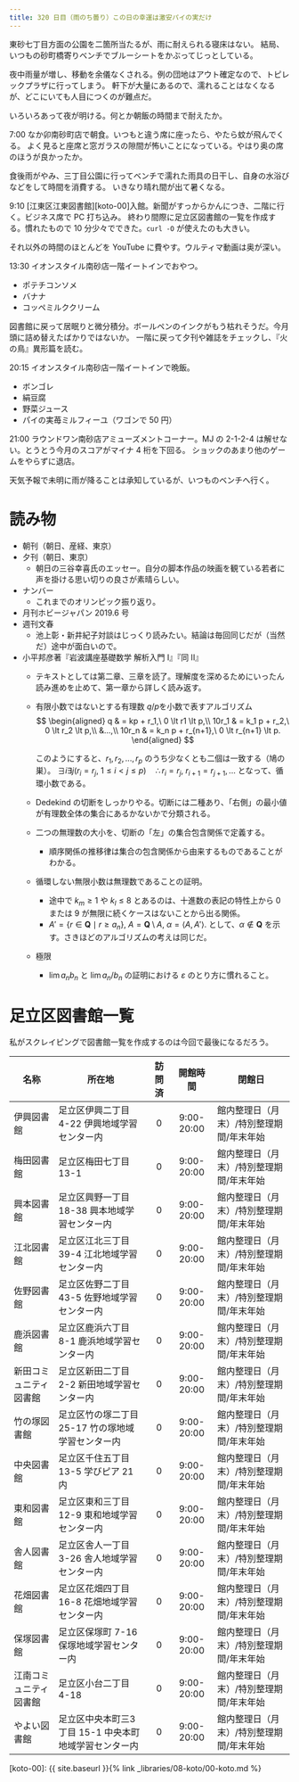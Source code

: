 ```yaml
---
title: 320 日目（雨のち曇り）この日の幸運は激安パイの実だけ
---
```


東砂七丁目方面の公園を二箇所当たるが、雨に耐えられる寝床はない。
結局、いつもの砂町橋寄りベンチでブルーシートをかぶってじっとしている。

夜中雨量が増し、移動を余儀なくされる。例の団地はアウト確定なので、トピレックプラザに行ってしまう。
軒下が大量にあるので、濡れることはなくなるが、どこにいても人目につくのが難点だ。

いろいろあって夜が明ける。何とか朝飯の時間まで耐えたか。

7:00 なか卯南砂町店で朝食。いつもと違う席に座ったら、やたら蚊が飛んでくる。
よく見ると座席と窓ガラスの隙間が怖いことになっている。やはり奥の席のほうが良かったか。

食後雨がやみ、三丁目公園に行ってベンチで濡れた雨具の日干し、自身の水浴びなどをして時間を消費する。
いきなり晴れ間が出て暑くなる。

9:10 [江東区江東図書館][koto-00]入館。新聞がすっからかんにつき、二階に行く。ビジネス席で PC 打ち込み。
終わり間際に足立区図書館の一覧を作成する。慣れたもので 10 分少々でできた。`curl -O` が使えたのも大きい。

それ以外の時間のほとんどを YouTube に費やす。ウルティマ動画は奥が深い。

13:30 イオンスタイル南砂店一階イートインでおやつ。
* ポテチコンソメ
* バナナ
* コッペミルククリーム

図書館に戻って居眠りと微分積分。ボールペンのインクがもう枯れそうだ。今月頭に詰め替えたばかりではないか。
一階に戻って夕刊や雑誌をチェックし、『火の鳥』異形篇を読む。

20:15 イオンスタイル南砂店一階イートインで晩飯。
* ボンゴレ
* 絹豆腐
* 野菜ジュース
* パイの実苺ミルフィーユ（ワゴンで 50 円）

21:00 ラウンドワン南砂店アミューズメントコーナー。MJ の 2-1-2-4 は解せない。とうとう今月のスコアがマイナ 4 桁を下回る。
ショックのあまり他のゲームをやらずに退店。

天気予報で未明に雨が降ることは承知しているが、いつものベンチへ行く。

# 読み物

* 朝刊（朝日、産経、東京）
* 夕刊（朝日、東京）
  * 朝日の三谷幸喜氏のエッセー。自分の脚本作品の映画を観ている若者に声を掛ける思い切りの良さが素晴らしい。
* ナンバー
  * これまでのオリンピック振り返り。
* 月刊ホビージャパン 2019.6 号
* 週刊文春
  * 池上彰・新井紀子対談はじっくり読みたい。結論は毎回同じだが（当然だ）途中が面白いので。
* 小平邦彦著『岩波講座基礎数学 解析入門 I』『同 II』
  * テキストとしては第二章、三章を読了。理解度を深めるためにいったん読み進めを止めて、第一章から詳しく読み返す。
  * 有限小数ではないとする有理数 $q/p$を小数で表すアルゴリズム
    $$
    \begin{aligned}
    q & = kp + r_1,\ 0 \lt r1 \lt p,\\
    10r_1 & = k_1 p + r_2,\ 0 \lt r_2 \lt p,\\
          &...,\\
    10r_n & = k_n p + r_{n+1},\ 0 \lt r_{n+1} \lt p.
    \end{aligned}
    $$

    このようにすると、$r_1, r_2, ..., r_p$ のうち少なくとも二個は一致する（鳩の巣）。
    $\exists i \exists j (r_i = r_j,\ 1 \le i \lt j \le p)\quad \therefore r_i = r_j,\ r_{i + 1} = r_{j + 1}, ...$
    となって、循環小数である。
  * Dedekind の切断をしっかりやる。切断には二種あり、「右側」の最小値が有理数全体の集合にあるかないかで分類される。
  * 二つの無理数の大小を、切断の「左」の集合包含関係で定義する。
    * 順序関係の推移律は集合の包含関係から由来するものであることがわかる。
  * 循環しない無限小数は無理数であることの証明。
    * 途中で $k_m \ge 1$ や $k_l \le 8$ とあるのは、十進数の表記の特性上から 0 または 9 が無限に続くケースはないことから出る関係。
    * $A' = \{r \in \mathbf{Q} \mid r \ge a_n\},\ A = \mathbf{Q}\setminus{A},\ \alpha = \langle A, A' \rangle.$
      として、$\alpha \notin \mathbf{Q}$ を示す。さきほどのアルゴリズムの考えは同じだ。
  * 極限
    * $\lim a_n b_n$ と $\lim a_n/b_n$ の証明における $\varepsilon$ のとり方に慣れること。

# 足立区図書館一覧

私がスクレイピングで図書館一覧を作成するのは今回で最後になるだろう。

| 名称                   | 所在地                                                | 訪問済 | 開館時間   | 閉館日                                   |
| ---------------------- | ----------------------------------------------------- | :----: |:----------:| ---------------------------------------- |
| 伊興図書館             | 足立区伊興二丁目 4-22 伊興地域学習センター内          |   0    | 9:00-20:00 | 館内整理日（月末）/特別整理期間/年末年始 |
| 梅田図書館             | 足立区梅田七丁目 13-1                                 |   0    | 9:00-20:00 | 館内整理日（月末）/特別整理期間/年末年始 |
| 興本図書館             | 足立区興野一丁目 18-38 興本地域学習センター内         |   0    | 9:00-20:00 | 館内整理日（月末）/特別整理期間/年末年始 |
| 江北図書館             | 足立区江北三丁目 39-4 江北地域学習センター内          |   0    | 9:00-20:00 | 館内整理日（月末）/特別整理期間/年末年始 |
| 佐野図書館             | 足立区佐野二丁目 43-5 佐野地域学習センター内          |   0    | 9:00-20:00 | 館内整理日（月末）/特別整理期間/年末年始 |
| 鹿浜図書館             | 足立区鹿浜六丁目 8-1 鹿浜地域学習センター内           |   0    | 9:00-20:00 | 館内整理日（月末）/特別整理期間/年末年始 |
| 新田コミュニティ図書館 | 足立区新田二丁目 2-2 新田地域学習センター内           |   0    | 9:00-20:00 | 館内整理日（月末）/特別整理期間/年末年始 |
| 竹の塚図書館           | 足立区竹の塚二丁目 25-17 竹の塚地域学習センター内     |   0    | 9:00-20:00 | 館内整理日（月末）/特別整理期間/年末年始 |
| 中央図書館             | 足立区千住五丁目 13-5 学びピア 21 内                  |   0    | 9:00-20:00 | 館内整理日（月末）/特別整理期間/年末年始 |
| 東和図書館             | 足立区東和三丁目 12-9 東和地域学習センター内          |   0    | 9:00-20:00 | 館内整理日（月末）/特別整理期間/年末年始 |
| 舎人図書館             | 足立区舎人一丁目 3-26 舎人地域学習センター内          |   0    | 9:00-20:00 | 館内整理日（月末）/特別整理期間/年末年始 |
| 花畑図書館             | 足立区花畑四丁目 16-8 花畑地域学習センター内          |   0    | 9:00-20:00 | 館内整理日（月末）/特別整理期間/年末年始 |
| 保塚図書館             | 足立区保塚町 7-16 保塚地域学習センター内              |   0    | 9:00-20:00 | 館内整理日（月末）/特別整理期間/年末年始 |
| 江南コミュニティ図書館 | 足立区小台二丁目 4-18                                 |   0    | 9:00-20:00 | 館内整理日（月末）/特別整理期間/年末年始 |
| やよい図書館           | 足立区中央本町三3丁目 15-1 中央本町地域学習センター内 |   0    | 9:00-20:00 | 館内整理日（月末）/特別整理期間/年末年始 |

[koto-00]: {{ site.baseurl }}{% link _libraries/08-koto/00-koto.md %}
